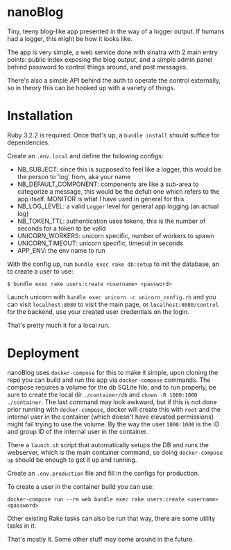 # nanoBlog

Tiny, teeny blog-like app presented in the way of a logger output. If humans had a logger, this might
be how it looks like.

The app is very simple, a web service done with sinatra with 2 main entry points: public index exposing
the blog output, and a simple admin panel behind password to control things around, and post messages.

There's also a simple API behind the auth to operate the control externally, so in theory this can be
hooked up with a variety of things.

# Installation

Ruby 3.2.2 is required. Once that's up, a `bundle install` should suffice for dependencies.

Create an `.env.local` and define the following configs:

- NB_SUBJECT: since this is supposed to feel like a logger, this would be the person to 'log' from, aka your name
- NB_DEFAULT_COMPONENT: components are like a sub-area to categorize a message, this would be the defult one which refers to the app itself. MONITOR is what I have used in general for this
- NB_LOG_LEVEL: a valid `Logger` level for general app logging (an actual log)
- NB_TOKEN_TTL: authentication uses tokens, this is the number of seconds for a token to be valid
- UNICORN_WORKERS: unicorn specific, number of workers to spawn
- UNICORN_TIMEOUT: unicorn specific, timeout in seconds
- APP_ENV: the env name to run

With the config up, run `bundle exec rake db:setup` to init the database, an to create a user to use:

```
$ bundle exec rake users:create <username> <password>
```

Launch unicorn with `bundle exec unicorn -c unicorn_config.rb` and you can visit `localhost:8080` to visit the
main page, or `localhost:8080/control` for the backend, use your created user credentials on the login.

That's pretty much it for a local run.

# Deployment

nanoBlog uses `docker-compose` for this to make it simple, upon cloning the repo you can build and run the
app via `docker-compose` commands. The compose requires a volume for the db SQLite file, and to run properly,
be sure to create the local dir `./container/db` and `chown -R 1000:1000 ./container`. The last command may look
awkward, but if this is not done prior running with `docker-compose`, docker will create this with `root` and
the internal user in the container (which doesn't have elevated permissions) might fail trying to use the volume.
By the way the user `1000:1000` is the ID and group ID of the internal user in the container.

There a `launch.sh` script that automatically setups the DB and runs the webserver, which is the main container
command, so doing `docker-compose up` should be enough to get it up and running.

Create an `.env.production` file and fill in the configs for production.

To create a user in the container build you can use:

```
docker-compose run --rm web bundle exec rake users:create <username> <password>
```

Other existing Rake tasks can also be run that way, there are some utility tasks in it.

That's mostly it. Some other stuff may come around in the future.

